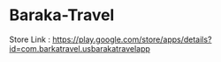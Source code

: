 # Baraka-Travel

Store Link :
https://play.google.com/store/apps/details?id=com.barkatravel.usbarakatravelapp
